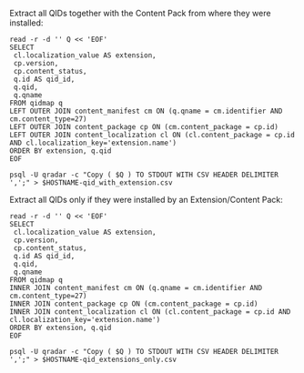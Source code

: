 
Extract all QIDs together with the Content Pack from where they were installed:

    read -r -d '' Q << 'EOF'
    SELECT
     cl.localization_value AS extension,
     cp.version,
     cp.content_status,
     q.id AS qid_id,
     q.qid,
     q.qname
    FROM qidmap q
    LEFT OUTER JOIN content_manifest cm ON (q.qname = cm.identifier AND cm.content_type=27) 
    LEFT OUTER JOIN content_package cp ON (cm.content_package = cp.id)
    LEFT OUTER JOIN content_localization cl ON (cl.content_package = cp.id AND cl.localization_key='extension.name')
    ORDER BY extension, q.qid
    EOF
    
    psql -U qradar -c "Copy ( $Q ) TO STDOUT WITH CSV HEADER DELIMITER ',';" > $HOSTNAME-qid_with_extension.csv


Extract all QIDs only if they were installed by an Extension/Content Pack:

    read -r -d '' Q << 'EOF'
    SELECT
     cl.localization_value AS extension,
     cp.version,
     cp.content_status,
     q.id AS qid_id,
     q.qid,
     q.qname
    FROM qidmap q
    INNER JOIN content_manifest cm ON (q.qname = cm.identifier AND cm.content_type=27) 
    INNER JOIN content_package cp ON (cm.content_package = cp.id)
    INNER JOIN content_localization cl ON (cl.content_package = cp.id AND cl.localization_key='extension.name')
    ORDER BY extension, q.qid
    EOF
    
    psql -U qradar -c "Copy ( $Q ) TO STDOUT WITH CSV HEADER DELIMITER ',';" > $HOSTNAME-qid_extensions_only.csv

